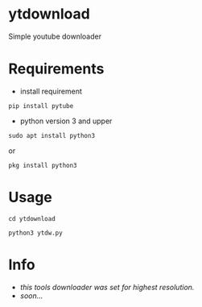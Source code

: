 # ytdownload
Simple youtube downloader

# Requirements
- install requirement
```console
pip install pytube
```
- python version 3 and upper
```console
sudo apt install python3
```
or
```console
pkg install python3
```
# Usage
```
cd ytdownload
```
```
python3 ytdw.py
```

# Info
- <i>this tools downloader was set for highest resolution.</i>
- <i>soon...</i>
